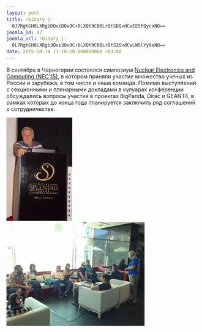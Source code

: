 ```yaml
---
layout: post
title: !binary |-
  0J7RgtGH0LXRgiDQviDQv9C+0LXQt9C00LrQtSDQvdCwIE5FQycxNQ==
joomla_id: 47
joomla_url: !binary |-
  0L7RgtGH0LXRgi3Qvi3Qv9C+0LXQt9C00LrQtS3QvdCwLW5lYy0xNQ==
date: 2015-10-14 11:10:10.000000000 +03:00
---
```

<p>В сентябре в Черногории состоялся симпозиум <a href="http://nec2015.jinr.ru/">Nuclear Electronics and Computing (NEC'15)</a>, в котором приняли участие множество ученых из России и зарубежа, в том числе и наша команда. Помимо выступлений с секционными и пленарными докладами в кулуарах конференции обсуждались вопросы участия в проектах BigPanda, Dirac и GEANT4, в рамках которых до конца года планируется заключить ряд соглашений о сотрудничестве.</p>
<p><img alt="pic-1" src="images/nec-2015/pic-1.jpg" height="270" width="172" /><img alt="pic-2" src="images/nec-2015/pic-2.jpg" height="271" width="361" /></p>
